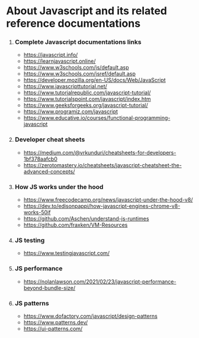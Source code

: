 # About Javascript and its related reference documentations

1. ### Complete Javascript documentations links

   - https://javascript.info/
   - https://learnjavascript.online/
   - https://www.w3schools.com/js/default.asp
   - https://www.w3schools.com/jsref/default.asp
   - https://developer.mozilla.org/en-US/docs/Web/JavaScript
   - https://www.javascripttutorial.net/
   - https://www.tutorialrepublic.com/javascript-tutorial/
   - https://www.tutorialspoint.com/javascript/index.htm
   - https://www.geeksforgeeks.org/javascript-tutorial/
   - https://www.programiz.com/javascript
   - https://www.educative.io/courses/functional-programming-javascript

2. ### Developer cheat sheets

   - https://medium.com/@vrkunduri/cheatsheets-for-developers-1bf378aafcb0
   - https://zerotomastery.io/cheatsheets/javascript-cheatsheet-the-advanced-concepts/

3. ### How JS works under the hood

   - https://www.freecodecamp.org/news/javascript-under-the-hood-v8/
   - https://dev.to/edisonpappi/how-javascript-engines-chrome-v8-works-50if
   - https://github.com/Aschen/understand-js-runtimes
   - https://github.com/fraxken/VM-Resources

4. ### JS testing

   - https://www.testingjavascript.com/

5. ### JS performance

   - https://nolanlawson.com/2021/02/23/javascript-performance-beyond-bundle-size/

6. ### JS patterns
   - https://www.dofactory.com/javascript/design-patterns
   - https://www.patterns.dev/
   - https://ui-patterns.com/
